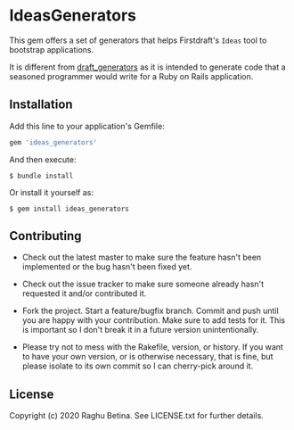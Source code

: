 # IdeasGenerators

This gem offers a set of generators that helps Firstdraft's `Ideas` tool to bootstrap applications.

It is different from [draft_generators](https://github.com/firstdraft/draft_generators) as it is intended to generate code
that a seasoned programmer would write for a Ruby on Rails application.

## Installation

Add this line to your application's Gemfile:

```ruby
gem 'ideas_generators'
```

And then execute:

    $ bundle install

Or install it yourself as:

    $ gem install ideas_generators

## Contributing
  * Check out the latest master to make sure the feature hasn't been implemented or the bug hasn't been fixed yet.

  * Check out the issue tracker to make sure someone already hasn't requested it and/or contributed it.

  * Fork the project. Start a feature/bugfix branch. Commit and push until you are happy with your contribution.
    Make sure to add tests for it. This is important so I don't break it in a future version unintentionally.

  * Please try not to mess with the Rakefile, version, or history. If you want to have your own version, or is otherwise necessary,
    that is fine, but please isolate to its own commit so I can cherry-pick around it.


## License

Copyright (c) 2020 Raghu Betina. See LICENSE.txt for further details.
